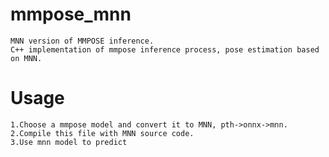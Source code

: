 # mmpose_mnn
    MNN version of MMPOSE inference.
    C++ implementation of mmpose inference process, pose estimation based on MNN.
# Usage
    1.Choose a mmpose model and convert it to MNN, pth->onnx->mnn.
    2.Compile this file with MNN source code.
    3.Use mnn model to predict
